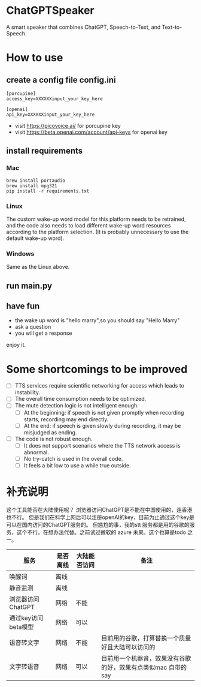 # ChatGPTSpeaker
A smart speaker that combines ChatGPT, Speech-to-Text, and Text-to-Speech.
# How to use
## create a config file config.ini

~~~
[porcupine]
access_key=XXXXXXinput_your_key_here

[openai]
api_key=XXXXXXinput_your_key_here
~~~
* visit https://picovoice.ai/ for  porcupine key
* visit https://beta.openai.com/account/api-keys for openai key


##  install  requirements
### Mac
~~~
brew install portaudio
brew install mpg321
pip install -r requirements.txt
~~~
### Linux
The custom wake-up word model for this platform needs to be retrained, and the code also needs to load different wake-up word resources according to the platform selection. (It is probably unnecessary to use the default wake-up word). 

### Windows
Same as the Linux above.

## run main.py

## have fun
* the wake up word is "hello marry",so you should say "Hello Marry"
* ask a question
* you will get a response

enjoy it.

# Some shortcomings to be improved
- [ ] TTS services require scientific networking for access which leads to instability.
- [ ] The overall time consumption needs to be optimized.
- [ ] The mute detection logic is not intelligent enough.
  - [ ] At the beginning: if speech is not given promptly when recording starts, recording may end directly.
  - [ ] At the end: if speech is given slowly during recording, it may be misjudged as ending.  
- [ ] The code is not robust enough.
  - [ ] It does not support scenarios where the TTS network access is abnormal.
  - [ ] No try-catch is used in the overall code.
  - [ ] It feels a bit low to use a while true outside.

# 补充说明
这个工具能否在大陆使用呢？
浏览器访问ChatGPT是不能在中国使用的，连香港也不行。
但是我们在科学上网后可以注册openAI的key，目前为止通过这个key是可以在国内访问的ChatGPT服务的。
但尴尬的事，我的stt 服务都是用的谷歌的服务，这个不行。在想办法代替。之前试过微软的 azure 未果。这个也算是todo 之一。

|  服务   | 是否离线  | 大陆能否访问  |备注
|  ----  | ----  |----  |----  |
| 唤醒词  | 离线 | | |
| 静音监测  | 离线 | | |
| 浏览器访问ChatGPT  | 网络 | 不能| |
| 通过key访问beta模型  | 网络 | 可以| |
| 语音转文字  | 网络 | 不能|目前用的谷歌，打算替换一个质量好且大陆可以访问的|
| 文字转语音  | 网络 | 可以|目前用一个机器音，效果没有谷歌的好，效果有点类似mac 自带的say|




